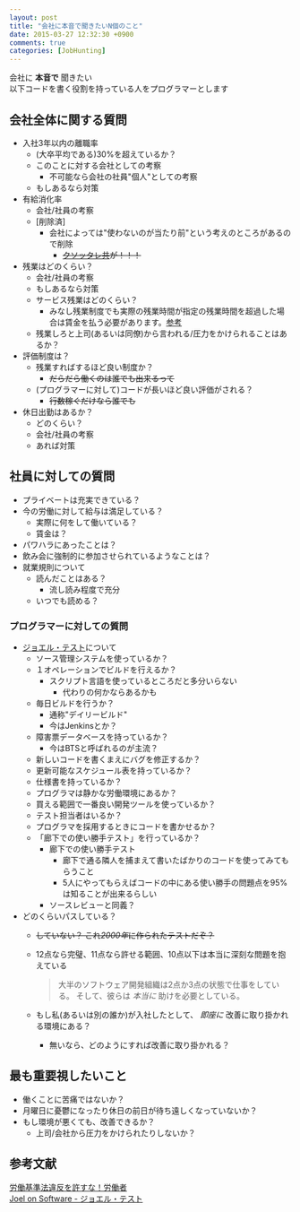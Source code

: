```yaml
---
layout: post
title: "会社に本音で聞きたいN個のこと"
date: 2015-03-27 12:32:30 +0900
comments: true
categories: [JobHunting]
---
```


会社に **本音で** 聞きたい  
以下コードを書く役割を持っている人をプログラマーとします  

<!-- more -->

## 会社全体に関する質問 ##

* 入社3年以内の離職率
	+ (大卒平均である)30%を超えているか？
	+ このことに対する会社としての考察
		+ 不可能なら会社の社員"個人"としての考察
	+ もしあるなら対策
* 有給消化率
	+ 会社/社員の考察
	+ [削除済]
		+ 会社によっては"使わないのが当たり前"という考えのところがあるので削除
			+ ~~[クソッタレ共](http://law.e-gov.go.jp/htmldata/S22/S22HO049.html)が！！！~~
* 残業はどのくらい？
	+ 会社/社員の考察
	+ もしあるなら対策
	+ サービス残業はどのくらい？  
		+ みなし残業制度でも実際の残業時間が指定の残業時間を超過した場合は賃金を払う必要があります。[参考](http://www.roudousha.net/keiyaku/100_minashi.html)
	+ 残業しろと上司(あるいは同僚)から言われる/圧力をかけられることはあるか？
* 評価制度は？
	+ 残業すればするほど良い制度か？
		+ ~~だらだら働くのは誰でも出来るって~~
	+ (プログラマーに対して)コードが長いほど良い評価がされる？
		+ ~~行数稼ぐだけなら誰でも~~
* 休日出勤はあるか？
	+ どのくらい？
	+ 会社/社員の考察
	+ あれば対策

## 社員に対しての質問 ##

+ プライベートは充実できている？
+ 今の労働に対して給与は満足している？
	+ 実際に何をして働いている？
	+ 賃金は？
+ パワハラにあったことは？
+ 飲み会に強制的に参加させられているようなことは？
+ 就業規則について
	+ 読んだことはある？
		+ 流し読み程度で充分
	+ いつでも読める？

### プログラマーに対しての質問 ###

* [ジョエル・テスト](http://japanese.joelonsoftware.com/Articles/TheJoelTest.html)について
	* ソース管理システムを使っているか？
	* １オペレーションでビルドを行えるか？
		+ スクリプト言語を使っているところだと多分いらない
			+ 代わりの何かならあるかも
	* 毎日ビルドを行うか？
		+ 通称"デイリービルド"
		+ 今はJenkinsとか？
	* 障害票データベースを持っているか？
		+ 今はBTSと呼ばれるのが主流？
	* 新しいコードを書くまえにバグを修正するか？
	* 更新可能なスケジュール表を持っているか？
	* 仕様書を持っているか？
	* プログラマは静かな労働環境にあるか？
	* 買える範囲で一番良い開発ツールを使っているか？
	* テスト担当者はいるか？
	* プログラマを採用するときにコードを書かせるか？
	* 「廊下での使い勝手テスト」を行っているか？
		* 廊下での使い勝手テスト
			+ 廊下で通る隣人を捕まえて書いたばかりのコードを使ってみてもらうこと
			+ 5人にやってもらえばコードの中にある使い勝手の問題点を95%は知ることが出来るらしい
		* ソースレビューと同義？
* どのくらいパスしている？
	* ~~していない？ これ*2000年*に作られたテストだぞ？~~
	* 12点なら完璧、11点なら許せる範囲、10点以下は本当に深刻な問題を抱えている  

		> 大半のソフトウェア開発組織は2点か3点の状態で仕事をしている。
		そして、彼らは *本当に* 助けを必要としている。

	* もし私(あるいは別の誰か)が入社したとして、 *即座に* 改善に取り掛かれる環境にある？
		* 無いなら、どのようにすれば改善に取り掛かれる？

## 最も重要視したいこと ##

* 働くことに苦痛ではないか？
* 月曜日に憂鬱になったり休日の前日が待ち遠しくなっていないか？
* もし環境が悪くても、改善できるか？
	+ 上司/会社から圧力をかけられたりしないか？


## 参考文献 ##

[労働基準法違反を許すな！労働者](http://www.roudousha.net/)  
[Joel on Software - ジョエル・テスト](http://japanese.joelonsoftware.com/Articles/TheJoelTest.html)  

